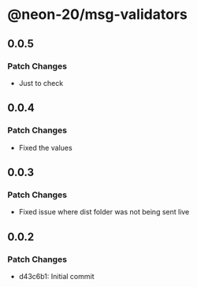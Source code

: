 # @neon-20/msg-validators

## 0.0.5

### Patch Changes

- Just to check

## 0.0.4

### Patch Changes

- Fixed the values

## 0.0.3

### Patch Changes

- Fixed issue where dist folder was not being sent live

## 0.0.2

### Patch Changes

- d43c6b1: Initial commit
